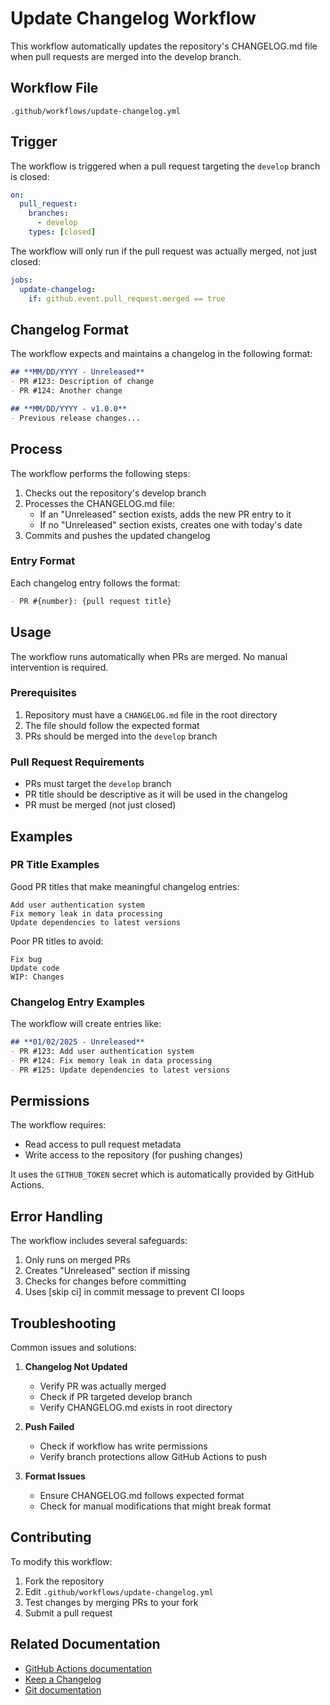 # Update Changelog Workflow

This workflow automatically updates the repository's CHANGELOG.md file when pull requests are merged into the develop branch.

## Workflow File

`.github/workflows/update-changelog.yml`

## Trigger

The workflow is triggered when a pull request targeting the `develop` branch is closed:

```yaml
on:
  pull_request:
    branches:
      - develop
    types: [closed]
```

The workflow will only run if the pull request was actually merged, not just closed:

```yaml
jobs:
  update-changelog:
    if: github.event.pull_request.merged == true
```

## Changelog Format

The workflow expects and maintains a changelog in the following format:

```markdown
## **MM/DD/YYYY - Unreleased**
- PR #123: Description of change
- PR #124: Another change

## **MM/DD/YYYY - v1.0.0**
- Previous release changes...
```

## Process

The workflow performs the following steps:

1. Checks out the repository's develop branch
2. Processes the CHANGELOG.md file:
    - If an "Unreleased" section exists, adds the new PR entry to it
    - If no "Unreleased" section exists, creates one with today's date
3. Commits and pushes the updated changelog

### Entry Format

Each changelog entry follows the format:

```markdown
- PR #{number}: {pull request title}
```

## Usage

The workflow runs automatically when PRs are merged. No manual intervention is required.

### Prerequisites

1. Repository must have a `CHANGELOG.md` file in the root directory
2. The file should follow the expected format
3. PRs should be merged into the `develop` branch

### Pull Request Requirements

- PRs must target the `develop` branch
- PR title should be descriptive as it will be used in the changelog
- PR must be merged (not just closed)

## Examples

### PR Title Examples

Good PR titles that make meaningful changelog entries:

```none
Add user authentication system
Fix memory leak in data processing
Update dependencies to latest versions
```

Poor PR titles to avoid:

```none
Fix bug
Update code
WIP: Changes
```

### Changelog Entry Examples

The workflow will create entries like:

```markdown
## **01/02/2025 - Unreleased**
- PR #123: Add user authentication system
- PR #124: Fix memory leak in data processing
- PR #125: Update dependencies to latest versions
```

## Permissions

The workflow requires:

- Read access to pull request metadata
- Write access to the repository (for pushing changes)

It uses the `GITHUB_TOKEN` secret which is automatically provided by GitHub Actions.

## Error Handling

The workflow includes several safeguards:

1. Only runs on merged PRs
2. Creates "Unreleased" section if missing
3. Checks for changes before committing
4. Uses [skip ci] in commit message to prevent CI loops

## Troubleshooting

Common issues and solutions:

1. **Changelog Not Updated**
    - Verify PR was actually merged
    - Check if PR targeted develop branch
    - Verify CHANGELOG.md exists in root directory

2. **Push Failed**
    - Check if workflow has write permissions
    - Verify branch protections allow GitHub Actions to push

3. **Format Issues**
    - Ensure CHANGELOG.md follows expected format
    - Check for manual modifications that might break format

## Contributing

To modify this workflow:

1. Fork the repository
2. Edit `.github/workflows/update-changelog.yml`
3. Test changes by merging PRs to your fork
4. Submit a pull request

## Related Documentation

- [GitHub Actions documentation](https://docs.github.com/en/actions)
- [Keep a Changelog](https://keepachangelog.com/)
- [Git documentation](https://git-scm.com/doc)